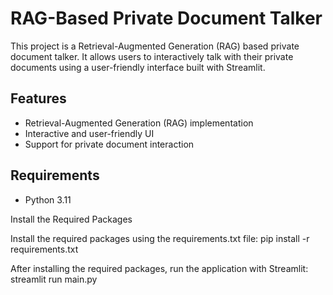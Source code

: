 # RAG-Based Private Document Talker

This project is a Retrieval-Augmented Generation (RAG) based private document talker. It allows users to interactively talk with their private documents using a user-friendly interface built with Streamlit.

## Features
- Retrieval-Augmented Generation (RAG) implementation
- Interactive and user-friendly UI
- Support for private document interaction

## Requirements
- Python 3.11

Install the Required Packages

Install the required packages using the requirements.txt file:
pip install -r requirements.txt

After installing the required packages, run the application with Streamlit:
streamlit run main.py
